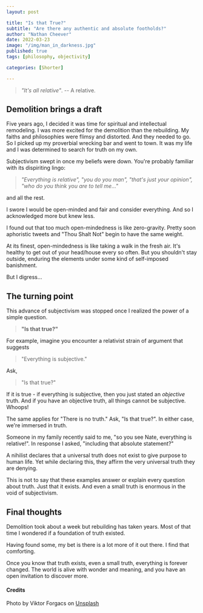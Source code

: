 ```yaml
---
layout: post

title: "Is that True?"
subtitle: "Are there any authentic and absolute footholds?" 
author: "Nathan Cheever"
date: 2022-03-23
image: "/img/man_in_darkness.jpg"
published: true
tags: [philosophy, objectivity]

categories: [Shorter]

---
```

> _"It's all relative"_.
   -- A relative.


## Demolition brings a draft
Five years ago, I decided it was time for spiritual and intellectual remodeling.
I was more excited for the demolition than the rebuilding.
My faiths and philosophies were flimsy and distorted. 
And they needed to go.
So I picked up my proverbial wrecking bar and went to town.
It was my life and I was determined to search for truth on my own.

Subjectivism swept in once my beliefs were down.
You're probably familiar with its dispiriting lingo:
> _"Everything is relative", "you do you man", "that's just your opinion", "who do you think you are to tell me..."_

 and all the rest. 

I swore I would be open-minded and fair and consider everything.
 And so I acknowledged more but knew less.

I found out that too much open-mindedness is like zero-gravity. 
Pretty soon aphoristic tweets and "Thou Shalt Not" begin to have the same weight.

At its finest, open-mindedness is like taking a walk in the fresh air.
 It's healthy to get out of your head/house every so often.
 But you shouldn't stay outside, enduring the elements under some kind of self-imposed banishment.

But I digress...

## The turning point
This advance of subjectivism was stopped once I realized the power of a simple question.

> **"Is that true?"**

For example, imagine you encounter a relativist strain of argument that suggests 
> "Everything is subjective." 

Ask,
> "Is that true?" 

If it is true - if everything is subjective, then you just stated an _objective_ truth.
 And if you have an objective truth, all things cannot be subjective.
 Whoops!

The same applies for "There is no truth."
 Ask, "Is that true?".
In either case, we're immersed in truth.

Someone in my family recently said to me, "so you see Nate, everything is relative!". In response I asked, "including that absolute statement?"

A nihilist declares that a universal truth does not exist to give purpose to human life.
 Yet while declaring this, they affirm the very universal truth they are denying.

This is not to say that these examples answer or explain every question about truth.
Just that it exists.
And even a small truth is enormous in the void of subjectivism.

## Final thoughts
Demolition took about a week but rebuilding has taken years.
 Most of that time I wondered if a foundation of truth existed.

Having found some, my bet is there is a lot more of it out there. I find that comforting.

Once you know that truth exists, even a small truth, everything is forever changed.
The world is alive with wonder and meaning, and you have an open invitation to discover more.

#### Credits
Photo by Viktor Forgacs on [Unsplash](https://unsplash.com/photos/iDF0FXUxGhE)


